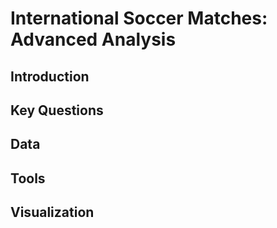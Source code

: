 # International Soccer Matches: Advanced Analysis
## Introduction
## Key Questions
## Data
## Tools
## Visualization
